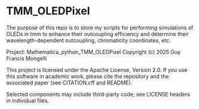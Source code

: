 # TMM_OLEDPixel
The purpose of this repo is to store my scripts for performing simulations of OLEDs in tmm to enhance their outcoupling efficiency and determine their wavelength-dependent outcoupling, chromaticity coordinates, etc.


Project: Mathematica_python_TMM_OLEDPixel
Copyright (c) 2025 Guy Francis Mongelli

This project is licensed under the Apache License, Version 2.0.
If you use this software in academic work, please cite the repository and the associated paper (see CITATION.cff and README).

Selected components may include third-party code; see LICENSE headers in individual files.
